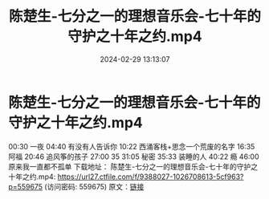 ﻿---
title: 陈楚生-七分之一的理想音乐会-七十年的守护之十年之约.mp4
date: 2024-02-29 13:13:07
categories: 演唱会视频、电影MV
tags: 华语中文
---
# 陈楚生-七分之一的理想音乐会-七十年的守护之十年之约.mp4

00:30 一夜
04:40 有没有人告诉你
10:22 西涌客栈+思念一个荒废的名字
16:35 阿福
20:46 追风筝的孩子
27:00 35
31:05 秘密
35:33 装睡的人
40:22 瘾
46:00 原来我一直都不孤单
下载地址：
陈楚生-七分之一的理想音乐会-七十年的守护之十年之约.mp4: https://url27.ctfile.com/f/9388027-1026708613-5cf963?p=559675
(访问密码: 559675)
原文：[链接](https://blog.sina.com.cn/s/blog_1647c7e76010314j7.html)